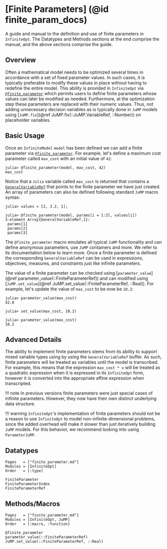 # [Finite Parameters] (@id finite_param_docs)
A guide and manual to the definition and use of finite parameters in
`InfiniteOpt`. The Datatypes and Methods sections at the end comprise the manual,
and the above sections comprise the guide.  

## Overview
Often a mathematical model needs to be optimized several times in accordance
with a set of fixed parameter values. In such cases, it is typically preferable
to modify these values in place without having to redefine the entire model. This
ability is provided in `InfiniteOpt` via [`@finite_parameter`](@ref) which
permits users to define finite parameters whose values can later be modified
as needed. Furthermore, at the optimization step these parameters are replaced
with their numeric values. Thus, not adding unnecessary decision variables as is
typically done in `JuMP` models using
[`JuMP.fix`](@ref JuMP.fix(::JuMP.VariableRef, ::Number)) on placeholder
variables.  

## Basic Usage
Once an `InfiniteModel` `model` has been defined we can add a finite parameter
via [`@finite_parameter`](@ref). For example, let's define a maximum cost
parameter called `max_cost` with an initial value of `42`:
```jldoctest fpar; setup = :(using InfiniteOpt; model = InfiniteModel())
julia> @finite_parameter(model, max_cost, 42)
max_cost
```
Notice that a `Julia` variable called `max_cost` is returned that contains a
[`GeneralVariableRef`](@ref) that points to the finite parameter we have just created.
An array of parameters can also be defined following standard `JuMP` macro syntax:
```jldoctest fpar
julia> values = [2, 3.2, 1];

julia> @finite_parameter(model, params[i = 1:3], values[i])
3-element Array{GeneralVariableRef,1}:
 params[1]
 params[2]
 params[3]
```
The `@finite_parameter` macro emulates all typical `JuMP` functionality and can
define anonymous parameters, use `JuMP` containers and more. We refer to its
documentation below to learn more. Once a finite parameter is defined the
corresponding `GeneralVariableRef` can be used in expressions, objectives, measures,
and constraints just like infinite parameters.

The value of a finite parameter can be checked using
[`parameter_value`](@ref parameter_value(::FiniteParameterRef)) and can modified using
[`JuMP.set_value`](@ref JuMP.set_value(::FiniteParameterRef, ::Real)). For example,
let's update the value of `max_cost` to be now be `10.2`:
```jldoctest fpar
julia> parameter_value(max_cost)
42.0

julia> set_value(max_cost, 10.2)

julia> parameter_value(max_cost)
10.2
```

## Advanced Details
The ability to implement finite parameters stems from its ability to support 
mixed variable types using by using the `GeneralVariableRef` buffer. As such, 
finite parameters will be treated as variables until the model is transcribed. 
For example, this means that the expression `max_cost * x` will be treated as a 
quadratic expression when it is expressed in its `InfiniteOpt` form, however it is 
converted into the appropriate affine expression when transcripted. 

!!! note 
    In previous versions finite parameters were just special cases of infinite 
    parameters. However, they now have their own distinct underlying data structure. 

!!! warning 
    `InfiniteOpt`'s implementation of finite parameters should not be a reason to 
    use `InfiniteOpt` to model non-infinite-dimensional problems, since the added 
    overhead will make it slower than just iteratively building `JuMP` models. For 
    this behavior, we recommend looking into using `ParameterJuMP`.

## Datatypes
```@index
Pages   = ["finite_parameter.md"]
Modules = [InfiniteOpt]
Order   = [:type]
```
```@docs
FiniteParameter
FiniteParameterIndex
FiniteParameterRef
```

## Methods/Macros
```@index
Pages   = ["finite_parameter.md"]
Modules = [InfiniteOpt, JuMP]
Order   = [:macro, :function]
```
```@docs
@finite_parameter
parameter_value(::FiniteParameterRef)
JuMP.set_value(::FiniteParameterRef, ::Real)
```
